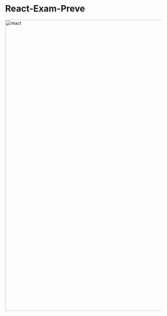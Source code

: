 # React-Exam-Preve

<img width="1902" height="936" alt="react" src="https://github.com/user-attachments/assets/d5e1c4f6-3c79-4fa5-80ec-6747be54e1f3" />
